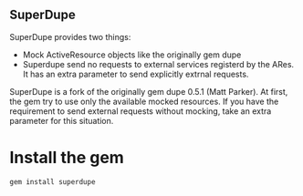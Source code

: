 ## SuperDupe
SuperDupe provides two things:

 * Mock ActiveResource objects like the originally gem dupe
 * Superdupe send no requests to external services registerd by the ARes. It has an extra parameter to send explicitly extrnal requests.

SuperDupe is a fork of the originally gem dupe 0.5.1 (Matt Parker). At first, the gem try to use only the available mocked resources. If you have the requirement to send external requests without mocking, take an extra parameter for this situation.

# Install the gem
    gem install superdupe